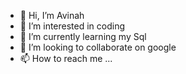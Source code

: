 - 👋 Hi, I’m Avinah  
- 👀 I’m interested in coding
- 🌱 I’m currently learning my Sql
- 💞️ I’m looking to collaborate on google
- 📫 How to reach me ...

<!---
Vardayni/Vardayni is a ✨ special ✨ repository because its `README.md` (this file) appears on your GitHub profile.
You can click the Preview link to take a look at your changes.
--->
